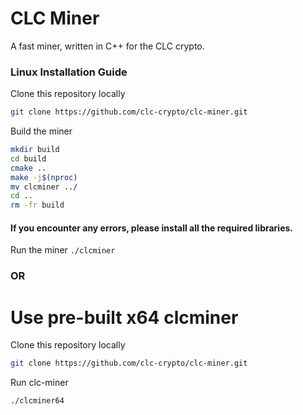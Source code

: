 # CLC Miner
A fast miner, written in C++ for the CLC crypto.

### Linux Installation Guide

Clone this repository locally
```bash
git clone https://github.com/clc-crypto/clc-miner.git
```

Build the miner
```bash
mkdir build
cd build
cmake ..
make -j$(nproc)
mv clcminer ../
cd ..
rm -fr build
```
#### If you encounter any errors, please install all the required libraries.

Run the miner
```./clcminer```

### OR

# Use pre-built x64 clcminer

Clone this repository locally
```bash
git clone https://github.com/clc-crypto/clc-miner.git
```

Run clc-miner
```bash
./clcminer64
```
